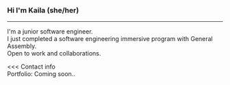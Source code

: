 ### Hi I'm Kaila (she/her)
---
I'm a junior software engineer. <br/>
I just completed a software engineering immersive program with General Assembly. <br/>
Open to work and collaborations. <br/>

<<< Contact info <br/>
Portfolio: Coming soon..
